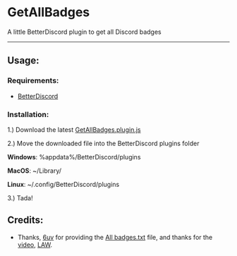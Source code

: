 # GetAllBadges
A little BetterDiscord plugin to get all Discord badges

---

## Usage:

### Requirements:

- [BetterDiscord](https://github.com/BetterDiscord/BetterDiscord)

### Installation:

1.) Download the latest [GetAllBadges.plugin.js](https://github.com/PiciAkk/GetAllBadges/releases/latest)

2.) Move the downloaded file into the BetterDiscord plugins folder

**Windows**: %appdata%/BetterDiscord/plugins

**MacOS**:  ~/Library/

**Linux**: ~/.config/BetterDiscord/plugins

3.) Tada!

## Credits:

- Thanks, [6uv](https://github.com/6uv) for providing the [All badges.txt](https://raw.githubusercontent.com/6uv/console-hacks/master/All%20badges.txt) file, and thanks for the [video](https://www.youtube.com/watch?v=z-nslUxI0yQ), [LAW](https://www.youtube.com/channel/UCbfGHhyeHpKXF5rl1cRfvbg).